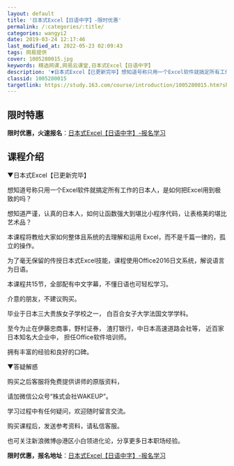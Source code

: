```yaml
---
layout: default
title: '日本式Excel【日语中字】-限时优惠'
permalink: /:categories/:title/
categories: wangyi2
date: 2019-03-24 12:17:46
last_modified_at: 2022-05-23 02:09:43
tags: 网易提供
cover: 1005280015.jpg
keywords: 精选网课,网易云课堂,日本式Excel【日语中字】
description: '▼日本式Excel【已更新完毕】想知道号称只用一个Excel软件就搞定所有工作的日本人，是如何把Excel用到极致的吗？'
classid: 1005280015
targetlink: https://study.163.com/course/introduction/1005280015.htm?share=1&shareId=1025206652&utm_campaign=share&utm_medium=iphoneShare&utm_source=&utm_u=1025206652
---
```


## 限时特惠

**限时优惠，火速报名**：[日本式Excel【日语中字】-报名学习](https://study.163.com/course/introduction/1005280015.htm?share=1&shareId=1025206652&utm_campaign=share&utm_medium=iphoneShare&utm_source=&utm_u=1025206652)

## 课程介绍

▼日本式Excel【已更新完毕】

想知道号称只用一个Excel软件就搞定所有工作的日本人，是如何把Excel用到极致的吗？

想知道严谨，认真的日本人，如何让函数强大到堪比小程序代码，让表格美的堪比艺术品？

本课程将教给大家如何整体且系统的去理解和运用 Excel，而不是千篇一律的，孤立的操作。

为了毫无保留的传授日本式Excel技能，课程使用Office2016日文系统，解说语言为日语。

本课程共15节，全部配有中文字幕，不懂日语也可轻松学习。

介意的朋友，不建议购买。

毕业于日本三大贵族女子学校之一， 白百合女子大学法国文学学科。 

至今为止在伊藤忠商事，野村证券， 渣打银行，中日本高速道路会社等， 近百家日本知名大企业中， 担任Office软件培训师。

拥有丰富的经验和良好的口碑。



▼答疑解惑

购买之后客服将免费提供讲师的原版资料，

请加微信公众号“株式会社WAKEUP”。

学习过程中有任何疑问，欢迎随时留言交流。

购买课程后，发送参考资料，请私信客服。

也可关注新浪微博@港区小白领进化论，分享更多日本职场经验。

**限时优惠，报名地址**：[日本式Excel【日语中字】-报名学习](https://study.163.com/course/introduction/1005280015.htm?share=1&shareId=1025206652&utm_campaign=share&utm_medium=iphoneShare&utm_source=&utm_u=1025206652)

